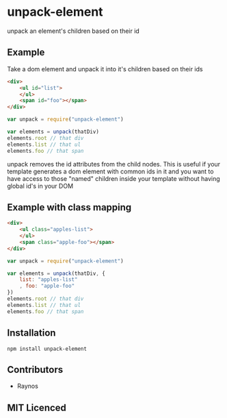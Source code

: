 # unpack-element

unpack an element's children based on their id

## Example

Take a dom element and unpack it into it's children based on their ids

```html
<div>
    <ul id="list">
    </ul>
    <span id="foo"></span>
</div>
```

```js
var unpack = require("unpack-element")

var elements = unpack(thatDiv)
elements.root // that div
elements.list // that ul
elements.foo // that span
```

unpack removes the id attributes from the child nodes. This is useful if your
template generates a dom element with common ids in it and you want to have
access to those "named" children inside your template without having global
id's in your DOM

## Example with class mapping

```html
<div>
    <ul class="apples-list">
    </ul>
    <span class="apple-foo"></span>
</div>
```

```js
var unpack = require("unpack-element")

var elements = unpack(thatDiv, {
    list: "apples-list"
    , foo: "apple-foo"
})
elements.root // that div
elements.list // that ul
elements.foo // that span
```

## Installation

`npm install unpack-element`

## Contributors

 - Raynos

## MIT Licenced

